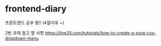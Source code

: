 # frontend-diary
프론트앤드 공부 중!! (4월이후 ~)


2번 과제 참고 할 사항 https://line25.com/tutorials/how-to-create-a-pure-css-dropdown-menu
